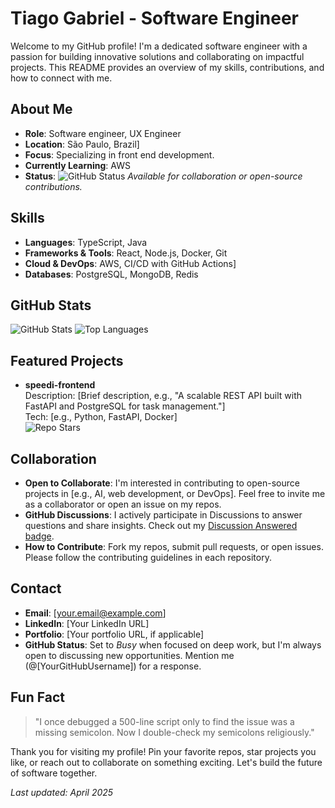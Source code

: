 # Tiago Gabriel - Software Engineer

Welcome to my GitHub profile! I'm a dedicated software engineer with a passion for building innovative solutions and collaborating on impactful projects. This README provides an overview of my skills, contributions, and how to connect with me.

## About Me
- **Role**: Software engineer, UX Engineer
- **Location**: São Paulo, Brazil]
- **Focus**: Specializing in front end development.
- **Currently Learning**: AWS
- **Status**: ![GitHub Status](https://img.shields.io/badge/status-active-brightgreen) *Available for collaboration or open-source contributions.*

## Skills
- **Languages**: TypeScript, Java
- **Frameworks & Tools**: React, Node.js, Docker, Git
- **Cloud & DevOps**: AWS, CI/CD with GitHub Actions]
- **Databases**: PostgreSQL, MongoDB, Redis

## GitHub Stats
![GitHub Stats](https://github-readme-stats.vercel.app/api?username=Ions-Tiago&show_icons=true&theme=radical)
![Top Languages](https://github-readme-stats.vercel.app/api/top-langs/?username=Ions-Tiago&layout=compact&theme=radical)

## Featured Projects
- **speedi-frontend**  
  Description: [Brief description, e.g., "A scalable REST API built with FastAPI and PostgreSQL for task management."]  
  Tech: [e.g., Python, FastAPI, Docker]  
  ![Repo Stars](https://img.shields.io/github/stars/[YourGitHubUsername]/[RepoName]?style=social)

## Collaboration
- **Open to Collaborate**: I'm interested in contributing to open-source projects in [e.g., AI, web development, or DevOps]. Feel free to invite me as a collaborator or open an issue on my repos.
- **GitHub Discussions**: I actively participate in Discussions to answer questions and share insights. Check out my [Discussion Answered badge](#contributions--achievements).
- **How to Contribute**: Fork my repos, submit pull requests, or open issues. Please follow the contributing guidelines in each repository.

## Contact
- **Email**: [your.email@example.com]
- **LinkedIn**: [Your LinkedIn URL]
- **Portfolio**: [Your portfolio URL, if applicable]
- **GitHub Status**: Set to *Busy* when focused on deep work, but I'm always open to discussing new opportunities. Mention me (@[YourGitHubUsername]) for a response.

## Fun Fact
> "I once debugged a 500-line script only to find the issue was a missing semicolon. Now I double-check my semicolons religiously."

Thank you for visiting my profile! Pin your favorite repos, star projects you like, or reach out to collaborate on something exciting. Let's build the future of software together.

*Last updated: April 2025*
